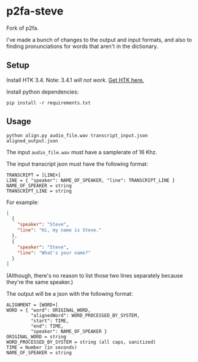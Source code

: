 p2fa-steve
==========

Fork of p2fa.

I've made a bunch of changes to the output and input formats, and also to finding pronunciations for words that aren't in the dictionary.

Setup
-----

Install HTK 3.4. Note: 3.4.1 *will not work*. [Get HTK here.](http://htk.eng.cam.ac.uk/)

Install python dependencies:

``pip install -r requirements.txt``


Usage
-----

``python align.py audio_file.wav transcript_input.json aligned_output.json``

The input ``audio_file.wav`` must have a samplerate of 16 Khz.

The input transcript json must have the following format: 

```
TRANSCRIPT = [LINE+]
LINE = { "speaker": NAME_OF_SPEAKER, "line": TRANSCRIPT_LINE }
NAME_OF_SPEAKER = string
TRANSCRIPT_LINE = string
```

For example:

```json
[
  {
    "speaker": "Steve",
    "line": "Hi, my name is Steve."
  },
  {
    "speaker": "Steve",
    "line": "What's your name?"
  }
]
```

(Although, there's no reason to list those two lines separately because they're the same speaker.)

The output will be a json with the following format:

```
ALIGNMENT = [WORD+]
WORD = { "word": ORIGINAL_WORD, 
         "alignedWord": WORD_PROCESSED_BY_SYSTEM,
         "start": TIME,
         "end": TIME,
         "speaker": NAME_OF_SPEAKER }
ORIGINAL_WORD = string
WORD_PROCESSED_BY_SYSTEM = string (all caps, sanitized)
TIME = Number (in seconds)
NAME_OF_SPEAKER = string
```
